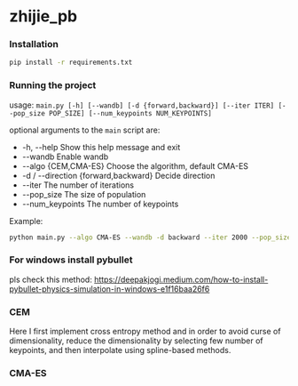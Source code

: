 # zhijie_pb

### Installation

```bash
pip install -r requirements.txt
```

### Running the project

usage: `main.py [-h] [--wandb] [-d {forward,backward}] [--iter ITER] [--pop_size POP_SIZE] [--num_keypoints NUM_KEYPOINTS]`

optional arguments to the `main` script are:
* -h, --help            Show this help message and exit
* --wandb               Enable wandb
* --algo {CEM,CMA-ES}   Choose the algorithm, default CMA-ES
* -d / --direction {forward,backward} Decide direction
* --iter            The number of iterations
* --pop_size    The size of population
* --num_keypoints  The number of keypoints

Example:

```bash
python main.py --algo CMA-ES --wandb -d backward --iter 2000 --pop_size 50 --num_keypoints 6
```


### For windows install pybullet

pls check this method: https://deepakjogi.medium.com/how-to-install-pybullet-physics-simulation-in-windows-e1f16baa26f6

### CEM
Here I first implement cross entropy method and in order to avoid curse of dimensionality, reduce the dimensionality by selecting few number of keypoints, and then interpolate using spline-based methods.

### CMA-ES

